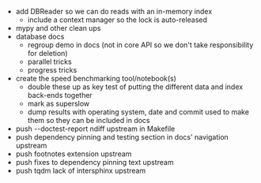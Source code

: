 - add DBReader so we can do reads with an in-memory index
    - include a context manager so the lock is auto-released
- mypy and other clean ups
- database docs
    - regroup demo in docs (not in core API so we don't take responsibility for deletion)
    - parallel tricks
    - progress tricks
- create the speed benchmarking tool/notebook(s)
    - double these up as key test of putting the different data and index back-ends together
    - mark as superslow
    - dump results with operating system, date and commit used to make them so they can be included in docs
- push --doctest-report ndiff upstream in Makefile
- push dependency pinning and testing section in docs' navigation upstream
- push footnotes extension upstream
- push fixes to dependency pinning text upstream
- push tqdm lack of intersphinx upstream
